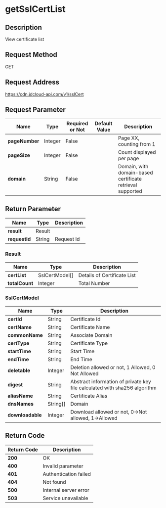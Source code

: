 # getSslCertList


## Description
View certificate list

## Request Method
GET

## Request Address
https://cdn.jdcloud-api.com/v1/sslCert


## Request Parameter
|Name|Type|Required or Not|Default Value|Description|
|---|---|---|---|---|
|**pageNumber**|Integer|False| |Page XX, counting from 1|
|**pageSize**|Integer|False| |Count displayed per page|
|**domain**|String|False| |Domain, with domain-based certificate retrieval supported|


## Return Parameter
|Name|Type|Description|
|---|---|---|
|**result**|Result| |
|**requestId**|String|Request Id|

### Result
|Name|Type|Description|
|---|---|---|
|**certList**|SslCertModel[]|Details of Certificate List|
|**totalCount**|Integer|Total Number|
### SslCertModel
|Name|Type|Description|
|---|---|---|
|**certId**|String|Certificate Id|
|**certName**|String|Certificate Name|
|**commonName**|String|Associate Domain|
|**certType**|String|Certificate Type|
|**startTime**|String|Start Time|
|**endTime**|String|End Time|
|**deletable**|Integer|Deletion allowed or not, 1 Allowed, 0 Not Allowed|
|**digest**|String|Abstract information of private key file calculated with sha256 algorithm|
|**aliasName**|String|Certificate Alias|
|**dnsNames**|String[]|Domain|
|**downloadable**|Integer|Download allowed or not, 0->Not allowed, 1->Allowed|

## Return Code
|Return Code|Description|
|---|---|
|**200**|OK|
|**400**|Invalid parameter|
|**401**|Authentication failed|
|**404**|Not found|
|**500**|Internal server error|
|**503**|Service unavailable|
